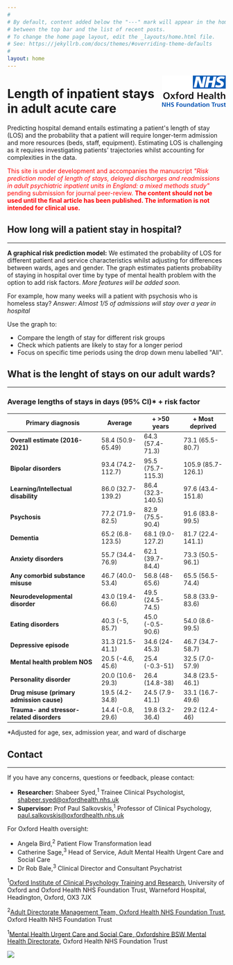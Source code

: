 ```yaml
---
#
# By default, content added below the "---" mark will appear in the home page
# between the top bar and the list of recent posts.
# To change the home page layout, edit the _layouts/home.html file.
# See: https://jekyllrb.com/docs/themes/#overriding-theme-defaults
#
layout: home
---
```

<img style="float: right;" src="https://raw.githubusercontent.com/ohft/lengthofstay/master/ohft%20logo%20smaller%20new.png">

# Length of inpatient stays in adult acute care

Predicting hospital demand entails estimating a patient's length of stay (LOS) and the probability that a patient will require longer-term admission and more resources (beds, staff, equipment). Estimating LOS is challenging as it requires investigating patients' trajectories whilst accounting for complexities in the data.

<span style="color:red">This site is under development and accompanies the manuscript *"Risk prediction model of length of stays, delayed discharges and readmissions in adult psychiatric inpatient units in England: a mixed methods study"* pending submission for journal peer-review. **The content should not be used until the final article has been published. The information is not intended for clinical use.** </span>

## How long will a patient stay in hospital? 
------------------------------------------

**A graphical risk prediction model:** 
We estimated the probability of LOS for different patient and service characteristics whilst adjusting for differences between wards, ages and gender.
The graph estimates patients probability of staying in hospital over time by type of mental health problem with the option to add risk factors.
*More features will be added soon.*

For example, how many weeks will a patient with psychosis who is homeless stay? *Answer: Almost 1/5 of admissions will stay over a year in hospital*

Use the graph to:
* Compare the length of stay for different risk groups
* Check which patients are likely to stay for a longer period
* Focus on specific time periods using the drop down menu labelled "All".

<div class="flourish-embed" data-src="story/1039813"><script src="https://public.flourish.studio/resources/embed.js"></script></div>

## What is the lenght of stays on our adult wards?
----------------------

### Average lengths of stays in days (95% CI)* + risk factor

 | Primary diagnosis | Average | + >50 years | + Most deprived | 
 | --- | --- | --- | --- | 
 | **Overall estimate (2016-2021)** | 58.4 (50.9-65.49) | 64.3 (57.4-71.3) | 73.1 (65.5-80.7)	
 | **Bipolar disorders** | 93.4 (74.2-112.7) | 95.5 (75.7-115.3) | 105.9 (85.7-126.1)	
 | **Learning/Intellectual disability** | 86.0 (32.7-139.2) | 86.4 (32.3-140.5) | 97.6 (43.4-151.8) 
 | **Psychosis** | 77.2 (71.9-82.5) | 82.9 (75.5-90.4) | 91.6 (83.8-99.5) 
 | **Dementia** | 65.2 (6.8-123.5) | 68.1 (9.0-127.2) | 81.7 (22.4-141.1) 
 | **Anxiety disorders** | 55.7 (34.4-76.9) | 62.1 (39.7-84.4) | 73.3 (50.5-96.1)	
 | **Any comorbid substance misuse** | 46.7 (40.0-53.4) | 56.8 (48-65.6) | 65.5 (56.5-74.4) 
 | **Neurodevelopmental disorder** | 43.0 (19.4-66.6) | 49.5 (24.5-74.5) | 58.8 (33.9-83.6)	
 | **Eating disorders** | 40.3 (-5, 85.7) | 	45.0 (-0.5-90.6) | 54.0 (8.6-99.5) 
 | **Depressive episode** | 31.3 (21.5-41.1) | 34.6 (24-45.3) | 46.7 (34.7-58.7) 
 | **Mental health problem NOS** | 20.5 (-4.6, 45.6) | 25.4 (-0.3-51) | 32.5 (7.0-57.9)	
 | **Personality disorder** | 20.0 (10.6-29.3) | 26.4 (14.8-38) | 34.8 (23.5-46.1) 
 | **Drug misuse (primary admission cause)** | 19.5 (4.2-34.8) | 24.5 (7.9-41.1) | 33.1 (16.7-49.6)	
 | **Trauma- and stressor-related disorders** | 14.4 (-0.8, 29.6) | 19.8 (3.2-36.4) | 29.2 (12.4-46) 
 
*Adjusted for age, sex, admission year, and ward of discharge

## Contact
-------------------

If you have any concerns, questions or feedback, please contact:

* **Researcher:** Shabeer Syed,<sup>1</sup> Trainee Clinical Psychologist, shabeer.syed@oxfordhealth.nhs.uk 
* **Supervisor:** Prof Paul Salkovskis,<sup>1</sup>  Professor of Clinical Psychology, paul.salkovskis@oxfordhealth.nhs.uk

For Oxford Health oversight:

* Angela Bird,<sup>2</sup> Patient Flow Transformation lead
* Catherine Sage,<sup>3</sup> Head of Service, Adult Mental Health Urgent Care and Social Care
* Dr Rob Bale,<sup>3</sup> Clinical Director and Consultant Psychatrist

<sup>1</sup>[Oxford Institute of Clinical Psychology Training and Research](https://oxicptr.web.ox.ac.uk/people#/), University of Oxford and Oxford Health NHS Foundation Trust, Warneford Hospital, Headington, Oxford, OX3 7JX

<sup>2</sup>[Adult Directorate Management Team, Oxford Health NHS Foundation Trust](https://www.oxfordhealth.nhs.uk/about-us/), Oxford Health NHS Foundation Trust

<sup>1</sup>[Mental Health Urgent Care and Social Care, Oxfordshire BSW Mental Health Directorate](https://www.oxfordhealth.nhs.uk/about-us/), Oxford Health NHS Foundation Trust


[![](https://www.oxfordhealth.nhs.uk/wp-content/uploads/2017/12/sign-wintle-1140x300.jpg)](https://www.oxfordhealth.nhs.uk/)


<script src="http://code.jquery.com/jquery-1.4.2.min.js"></script> <script> var x = document.getElementsByClassName("site-footer-credits"); setTimeout(() => { x[0].remove(); }, 10); </script>

